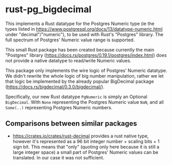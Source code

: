 # rust-pg_bigdecimal

This implements a Rust datatype for the Postgres Numeric type (ie the types listed in https://www.postgresql.org/docs/13/datatype-numeric.html under "decimal"/"numeric"), to be used with Rust's "Postgres" library.
The full spectrum of Postgres' Numeric value range is supported.

This small Rust package has been created because currently the main "Postgres" library (https://docs.rs/postgres/0.19.1/postgres/index.html) does not provide a native datatype to read/write Numeric values.

This package only implements the wire logic of Postgres' Numeric datatype. We didn't rewrite the whole logic of big number manipulation,
rather we let that logic be implemented by the already popular BigDecimal package (https://docs.rs/bigdecimal/0.3.0/bigdecimal/).

Specifically, our new Rust datatype `PgNumeric` is simply an Optional `BigDecimal`.
With `None` representing the Postgres Numeric value `NaN`, and all `Some(..)` representing Postgres Numeric numbers.

## Comparisons between similar packages

- https://crates.io/crates/rust-decimal provides a rust native type, however it's represented as a 96 bit integer number + scaling bits + 1 sign bit.
This means that "only" (quoting only here because it is still a large integer space) a small part of Postgres' Numeric values can be translated. In our case it was not sufficient.
